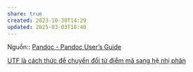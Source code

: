 ```yaml
---
share: true
created: 2023-10-30T14:29
updated: 2025-03-03T18:48
---
```

Nguồn:: [Pandoc - Pandoc User’s Guide](https://pandoc.org/MANUAL.html#specifying-formats)

[UTF là cách thức để chuyển đổi từ điểm mã sang hệ nhị phân](../../../Ti%E1%BA%BFng%20Vi%E1%BB%87t,%20Unicode,%20emoji/L%C3%BD%20thuy%E1%BA%BFt%20Unicode/%C4%90i%E1%BB%83m%20m%C3%A3/UTF%20l%C3%A0%20c%C3%A1ch%20th%E1%BB%A9c%20%C4%91%E1%BB%83%20chuy%E1%BB%83n%20%C4%91%E1%BB%95i%20t%E1%BB%AB%20%C4%91i%E1%BB%83m%20m%C3%A3%20sang%20h%E1%BB%87%20nh%E1%BB%8B%20ph%C3%A2n.md)